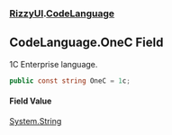 ### [RizzyUI](RizzyUI 'RizzyUI').[CodeLanguage](RizzyUI.CodeLanguage 'RizzyUI.CodeLanguage')

## CodeLanguage.OneC Field

1C Enterprise language.

```csharp
public const string OneC = 1c;
```

#### Field Value
[System.String](https://docs.microsoft.com/en-us/dotnet/api/System.String 'System.String')